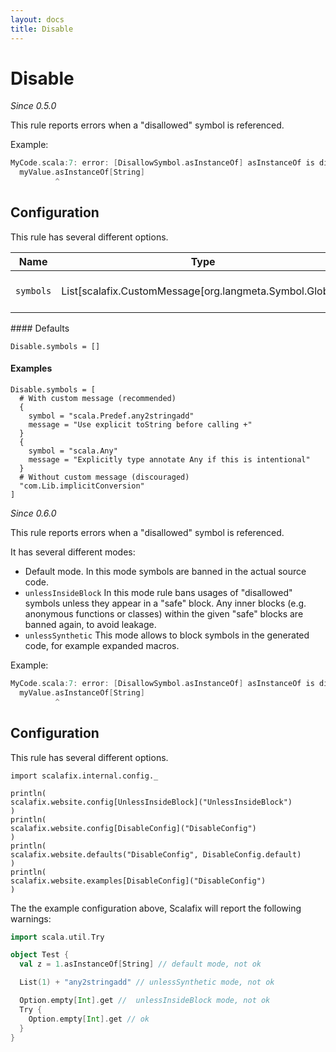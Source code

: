 ```yaml
---
layout: docs
title: Disable
---
```


# Disable

_Since 0.5.0_

This rule reports errors when a "disallowed" symbol is referenced.

Example:

```scala
MyCode.scala:7: error: [DisallowSymbol.asInstanceOf] asInstanceOf is disabled.
  myValue.asInstanceOf[String]
          ^
```

## Configuration

This rule has several different options.

<table><thead><tr><th>Name</th><th>Type</th><th>Description</th></tr></thead><tbody><tr><td><code>symbols</code></td><td>List[scalafix.CustomMessage[org.langmeta.Symbol.Global]]</td><td>The list of symbols to disable.</td></tr></tbody></table>#### Defaults

```
Disable.symbols = []
```

#### Examples

```
Disable.symbols = [
  # With custom message (recommended)
  {
    symbol = "scala.Predef.any2stringadd"
    message = "Use explicit toString before calling +"
  }
  {
    symbol = "scala.Any"
    message = "Explicitly type annotate Any if this is intentional"
  }
  # Without custom message (discouraged)
  "com.Lib.implicitConversion"
]
```

_Since 0.6.0_

This rule reports errors when a "disallowed" symbol is referenced.

It has several different modes:
- Default mode. In this mode symbols are banned in the actual source code.
- `unlessInsideBlock`
In this mode rule bans usages of "disallowed" symbols unless they appear in a "safe" block.
Any inner blocks (e.g. anonymous functions or classes)
within the given "safe" blocks are banned again, to avoid leakage.
- `unlessSynthetic` This mode allows to block symbols in the generated code,
for example expanded macros.

Example:

```scala
MyCode.scala:7: error: [DisallowSymbol.asInstanceOf] asInstanceOf is disabled.
  myValue.asInstanceOf[String]
          ^
```

## Configuration

This rule has several different options.

```tut:invisible
import scalafix.internal.config._
```
```tut:passthrough
println(
scalafix.website.config[UnlessInsideBlock]("UnlessInsideBlock")
)
println(
scalafix.website.config[DisableConfig]("DisableConfig")
)
println(
scalafix.website.defaults("DisableConfig", DisableConfig.default)
)
println(
scalafix.website.examples[DisableConfig]("DisableConfig")
)
```

The the example configuration above, Scalafix will report the following warnings:
```scala
import scala.util.Try

object Test {
  val z = 1.asInstanceOf[String] // default mode, not ok

  List(1) + "any2stringadd" // unlessSynthetic mode, not ok

  Option.empty[Int].get //  unlessInsideBlock mode, not ok
  Try {
    Option.empty[Int].get // ok
  }
}
```
